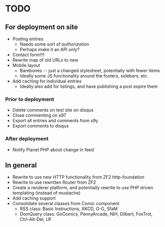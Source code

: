 TODO
====

For deployment on site
----------------------

* Posting entries
  * Needs some sort of *authorization*
  * Perhaps make it an API *only*?
* Contact form!!!!
* Rewrite map of old URLs to new
* Mobile layout
  * Barebones -- just a changed stylesheet, potentially with fewer items
  * Ideally some JS functionality around the footers, sidebars, etc.
* Add caching for individual entries
  * Ideally also add for listings, and have publishing a post expire them

### Prior to deployment

* Delete comments on test site on disqus
* Close commenting on s97
* Export all entries and comments from s9y
* Export comments to disqus

### After deployment

* Notify Planet PHP about change in feed

In general
----------

* Rewrite to use new HTTP functionality from ZF2 http-foundation
* Rewrite to use rewritten Router from ZF2
* Create a renderer platform, and potentially rewrite to use PHP driven
  templating (instead of mustache)
* Add caching support
* Consolidate several classes from Comic component
  * RSS class: Basic Instructions, XKCD, G-G, SfaM
  * DomQuery class: GoComics, PennyArcade, NIH, Dilbert, FoxTrot, Ctrl-Alt-Del,
    UF
